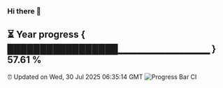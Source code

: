 ### Hi there 👋
⏳ Year progress { █████████████████▁▁▁▁▁▁▁▁▁▁▁▁▁ } 57.61 %
---
⏰ Updated on Wed, 30 Jul 2025 06:35:14 GMT
![Progress Bar CI](https://github.com/liununu/liununu/workflows/Progress%20Bar%20CI/badge.svg)
